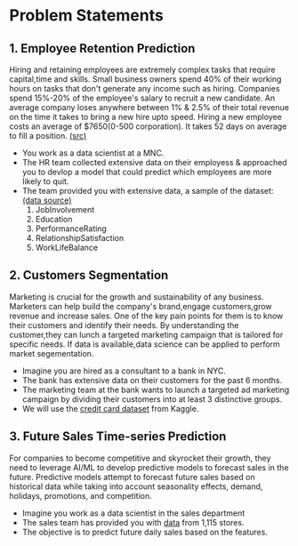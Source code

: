 # Problem Statements

## 1. Employee Retention Prediction

Hiring and retaining employees are extremely complex tasks that require capital,time and skills. Small business owners spend 40% of their working hours on tasks that don't generate any income such as hiring. Companies spend 15%-20% of the employee's salary to recruit a new candidate. An average company loses anywhere between 1% & 2.5% of their total revenue on the time it takes to bring a new hire upto speed. Hiring a new employee costs an average of $7650(0-500 corporation). It takes 52 days on average to fill a position. [(src)](https://toggl.com/blog/cost-of-hiring-an-employee) <br>

-  You work as a data scientist at a MNC.
- The HR team collected extensive data on their employess & approached you to devlop a model that could predict which employees are more likely to quit.
- The team provided you with extensive data, a sample of the dataset: [(data source)](https://www.kaggle.com/datasets/pavansubhasht/ibm-hr-analytics-attrition-dataset)
    1. JobInvolvement
    2. Education
    3. PerformanceRating
    4. RelationshipSatisfaction
    5. WorkLifeBalance

## 2. Customers Segmentation

Marketing is crucial for the growth and sustainability of any business. Marketers can help build the company's brand,engage customers,grow revenue and increase sales. One of the key pain points for them is to know their customers and identify their needs. By understanding the customer,they can lunch a targeted marketing campaign that is tailored for specific needs. If data is available,data science can be applied to perform market segementation.

- Imagine you are hired as a consultant to a bank in NYC.
- The bank has extensive data on their customers for the past 6 months.
- The marketing team at the bank wants to launch a targeted ad marketing campaign by dividing their customers into at least 3 distinctive groups.
- We will use the [credit card dataset](https://www.kaggle.com/datasets/arjunbhasin2013/ccdata) from Kaggle.

## 3.  Future Sales Time-series Prediction

For companies to become competitive and skyrocket their growth, they need to leverage AI/ML to develop predictive models to forecast sales in the future. Predictive models attempt to forecast future sales based on historical data while taking into account seasonality effects, demand, holidays, promotions, and competition. 

- Imagine you work as a data scientist in the sales department
- The sales team has provided you with [data](https://www.kaggle.com/c/rossmann-store-sales/data) from 1,115 stores.
- The objective is to predict future daily sales based on the features.

